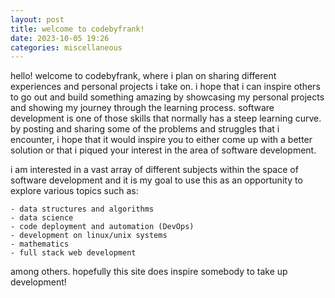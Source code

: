 ```yaml
---
layout: post
title: welcome to codebyfrank!
date: 2023-10-05 19:26
categories: miscellaneous
---
```

hello! welcome to codebyfrank, where i plan on sharing different experiences and personal projects i take on.  i hope that i can inspire others to go out and build something amazing by showcasing my personal projects and showing my journey through the learning process.  software development is one of those skills that normally has a steep learning curve.  by posting and sharing some of the problems and struggles that i encounter, i hope that it would inspire you to either come up with a better solution or that i piqued your interest in the area of software development.

i am interested in a vast array of different subjects within the space of software development and it is my goal to use this as an opportunity to explore various topics such as:

    - data structures and algorithms
    - data science
    - code deployment and automation (DevOps)
    - development on linux/unix systems
    - mathematics
    - full stack web development

among others.  hopefully this site does inspire somebody to take up development!
